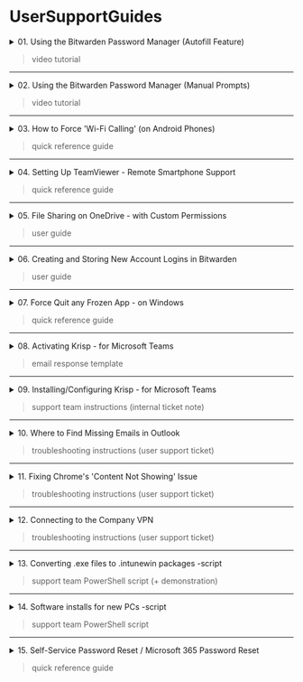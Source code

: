 # UserSupportGuides

<details><summary>01. Using the Bitwarden Password Manager (Autofill Feature) </summary>

https://github.com/SimCmngs/UserSupportGuides/assets/166608651/2174efd4-6a02-42ba-8e8e-48aa8344f66d

</details>

> video tutorial

---

<details><summary>02. Using the Bitwarden Password Manager (Manual Prompts) </summary>

https://github.com/SimCmngs/UserSupportGuides/assets/166608651/47a662ee-4c21-44cd-8633-b69e6d2ac42e

</details>

> video tutorial

---

<details><summary>03. How to Force 'Wi-Fi Calling' (on Android Phones) </summary>

![Diagram](images/03_Force-Wi-Fi-Calling-onAndroid.png)

</details>

> quick reference guide

---

<details><summary>04. Setting Up TeamViewer - Remote Smartphone Support </summary>

![Diagram](images/04_Setting-Up-TeamViewer-Phone-Support.png)

</details>

> quick reference guide

---

<details><summary>05. File Sharing on OneDrive - with Custom Permissions </summary>

![Diagram](images/05_FileShare-on-OneDrive-with-Permissions.png)

</details>

> user guide

---

<details><summary>06. Creating and Storing New Account Logins in Bitwarden </summary>

![Diagram](images/06_Creating-New-Logins-in-Bitwarden.png)

</details>

> user guide

---

<details><summary>07. Force Quit any Frozen App - on Windows </summary>

![Diagram](images/07_ForceQuit-any-FrozenApp-onWindows.png)

</details>

> quick reference guide

---

<details><summary>08. Activating Krisp - for Microsoft Teams </summary>

![Diagram](images/08_ActivatingKrisp-forMSTeams.png)

![Diagram](images/GIF_ActivateKrisp.gif)

</details>

> email response template

---

<details><summary>09. Installing/Configuring Krisp - for Microsoft Teams </summary>

![Diagram](images/09_InstallConfigureKrisp-forMSTeams.png)

</details>

> support team instructions (internal ticket note)

---

<details><summary>10. Where to Find Missing Emails in Outlook </summary>

![Diagram](images/10_Find-Missing-Emails-inOutlook.png)

![Diagram](images/GIF_OutlookFindEmails.gif)

</details>

> troubleshooting instructions (user support ticket)

---

<details><summary>11. Fixing Chrome's 'Content Not Showing' Issue </summary>

![Diagram](images/11_FixingChrome-ContentNotShowing.png)

![Diagram](images/IMG_JavaScriptBlocked.PNG)

</details>

> troubleshooting instructions (user support ticket)

---

<details><summary>12. Connecting to the Company VPN </summary>

![Diagram](images/12_Connecting-to-the-CompanyVPN.png)

![Diagram](images/GIF_Connect2VPN.gif)

</details>

> troubleshooting instructions (user support ticket)

---

<details><summary>13. Converting .exe files to .intunewin packages -script </summary>

```powershell
#Convert exe to intunewin | Win32 Content Prep Tool
#Author: Sim Cmngs

# Edit these variables to match your SETUP
$IntuneWinAppUtilFolder = "C:\Intune\3-IntuneWinAppUtil" # REPLACE with Intune Win32 Content Prep Tool location 
$SourceFolder = "C:\Intune\1-Krisp" # REPLACE with app setup file location 
$SetupFile = "Krisp_2.33.5" # REPLACE with name of app setup file
$OutputFolder = "C:\Intune\2-IntuneApps" # REPLACE with folder location to save IntuneWin file

# Change Directory
Set-Location -Path $IntuneWinAppUtilFolder

# Run Intune Win32 Content prep tool with parameters
& "$IntuneWinAppUtilFolder\IntuneWinAppUtil.exe" -c "$SourceFolder" -s "$SourceFolder\$SetupFile.exe" -o "$OutputFolder" -q
```
![Diagram](images/13_GIF_IntuneWinScript.gif)

</details>

> support team PowerShell script (+ demonstration)

---

<details><summary>14. Software installs for new PCs -script </summary>

<ins>Setup new windows device (Winget)</ins>

```powershell
#Install Winget - Windows Package Manager

# Get latest download url
$progressPreference = 'silentlyContinue'
$latestWingetMsixBundleUri = $(Invoke-RestMethod https://api.github.com/repos/microsoft/winget-cli/releases/latest).assets.browser_download_url | Where-Object {$_.EndsWith(".msixbundle")}
$latestWingetMsixBundle = $latestWingetMsixBundleUri.Split("/")[-1]

# Download Visual C++ Runtime and Winget packages
Write-Information "Downloading winget to artifacts directory..."
Invoke-WebRequest -Uri $latestWingetMsixBundleUri -OutFile "./$latestWingetMsixBundle"
Invoke-WebRequest -Uri https://aka.ms/Microsoft.VCLibs.x64.14.00.Desktop.appx -OutFile Microsoft.VCLibs.x64.14.00.Desktop.appx

# Install Visual C++ Runtime and Winget packages
Add-AppxPackage Microsoft.VCLibs.x64.14.00.Desktop.appx
Add-AppxPackage $latestWingetMsixBundle

```

<ins>Setup new windows device (App installs) </ins>

```powershell
#Automate installation of essential applications | Winget
#Author: Sim Cmngs

# Function to install an application using Winget
function Install-App {
    param (
        [string]$appName
    )
    
    Write-Host "Installing $appName..."
    try {
        winget install --id=$appName --silent --accept-package-agreements --accept-source-agreements
        Write-Host "$appName installed successfully."
    } catch {
        Write-Host "Failed to install $appName. Error: $_" -ForegroundColor Red
    }
}

# List of essential apps to install (edit list if needed)
$applications = @(
    # Web Browsers
    "Google.Chrome",
    "Mozilla.Firefox",
    
    # Security and Antivirus
    "Bitdefender.Bitdefender",
    "Bitwarden.Bitwarden",

    # System Monitoring and Maintenance
    "BleachBit.BleachBit",
    "Klocman.BulkCrapUninstaller",
    "CPUID.HWMonitor",

    # Office and Productivity
    "ONLYOFFICE.DesktopEditors",
    "Adobe.Acrobat.Reader.64-bit",

    # Remote Access and Support
    "TeamViewer.TeamViewer",

    # Communication Tools
    "Microsoft.Teams",
    "Zoom.Zoom",
    "Discord.Discord",

    # Media
    "Audacity.Audacity",
    "CodecGuide.K-LiteCodecPack.Full",
    "VideoLAN.VLC",
    "NGWIN.PicPick",

    # Backup Solutions
    "Google.GoogleDrive",
    "Microsoft.OneDrive",

    # Runtimes
    "abbodi1406.vcredist",
    "Microsoft.DotNet.Runtime.8",
    "Microsoft.DotNet.DesktopRuntime.8",

    # File Management and Compression
    "7zip.7zip",
    "RARLab.WinRAR",

    # Utilities
    "AdrienAllard.FileConverter",
    "Microsoft.PowerToys"
)

# Install each application
foreach ($app in $applications) {
    Install-App -appName $app
}

Write-Host "All essential applications have been installed."

```

</details>

> support team PowerShell script

---

<details><summary>15. Self-Service Password Reset / Microsoft 365 Password Reset</summary>

<ins>Setup Self-Service Password Reset (Microsoft 365)</ins>

![Diagram](images/15a_Setup-SSPR-for-M365-account.png)

<ins>Resetting your Microsoft 365 Password - with SSPR Activated</ins>

![Diagram](images/15b_M365-PWReset-with-SSPR-activated.png)

</details>

> quick reference guide 
